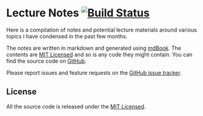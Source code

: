 # Lecture Notes [![Build Status](https://travis-ci.org/jaimejim/lecture.svg?branch=master)](https://travis-ci.org/jaimejim/lecture)

Here is a compilation of notes and potential lecture materials around various topics I have condensed in the past few months.

The notes are written in markdown and generated using [mdBook](https://github.com/rust-lang-nursery/mdBook). The contents are [MIT Licensed](https://github.com/jaimejim/lecture/blob/master/LICENSE) and so is any code they might contain. You can find the source code on [GitHub](https://github.com/jaimejim/lecture).

Please report issues and feature requests on the [GitHub issue tracker](https://github.com/jaimejim/lecture/issues).

## License

All the source code is released under the [MIT Licensed](https://opensource.org/licenses/MIT).